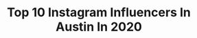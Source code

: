 ---
title: Top 10 Instagram Influencers In Austin In 2020
description: >-
  Find top Instagram influencers in Austin in 2020. Most popular hashtags: #ad #micampomaker #liketkit #fitnessmodel.
platform: Instagram
profiles:
  - username: "charles.reagan"
    fullname: >-
      Charles Reagan
    location: "United States"
    followers: 67668
    engagement: 123
    commentsToLikes: 0.030000
    id: ck0tt0ysz0oph0i19fdvihlzo
    verified: false
    hashtags: "#musicphotography, #tylerthecreator, #voodfest, #aclfest"
  - username: "jessicaspomer"
    fullname: >-
      Jessica Spomer
    location: "United States"
    followers: 18276
    engagement: 1904
    commentsToLikes: 0.063255
    id: ck0ua5slvbgd00i19ayxq2lzx
    verified: false
    hashtags: "#husbandgoals, #poophead, #babyhair, #ourfamilyisgrowing"
  - username: "austinfelt"
    fullname: >-
      Austin Felt
    location: "United States"
    followers: 283791
    engagement: 481
    commentsToLikes: 0.033282
    id: ck8wf5fa1f5jq0j78om48gpux
    verified: false
    hashtags: "#austinfelt, #badlilmama, #fashionnova, #ad"
  - username: "coricoffin"
    fullname: >-
      Cori Coffin NBC
    location: "United States"
    followers: 5491
    engagement: 1110
    commentsToLikes: 0.079665
    id: ck6tk14mn3st10j71mmn7mbp9
    verified: true
    hashtags: "#ootd, #bahamas, #rooftopbar, #dorian"
  - username: "rebeccaseals"
    fullname: >-
      Rebecca Seals
    location: "United States"
    followers: 130052
    engagement: 434
    commentsToLikes: 0.057262
    id: ck15rdmg07elx0i19iacxrr1t
    verified: false
    hashtags: "#abhhalloween19, #batmancosplay, #milkmakeup, #benefitcosmetics"
  - username: "sarahpaullft"
    fullname: >-
      Sarah Pauluk
    location: "United States"
    followers: 6783
    engagement: 1761
    commentsToLikes: 0.052715
    id: ck8tcsoiy0iw30j78si8wfewi
    verified: false
    hashtags: "#fitlife, #fitmodel, #fitgirl, #fitgirls"
  - username: "champagneandchanel"
    fullname: >-
      Emily Herren
    location: "United States"
    followers: 1003018
    engagement: 399
    commentsToLikes: 0.029018
    id: ck0tu6t7x5w2j0i19dife6b5o
    verified: false
    hashtags: "#abercrombiestyle, #brooklinen, #nordstrom, #abercrombiepartner"
  - username: "quirkycurves"
    fullname: >-
      Chelsea | Self Love Blogger
    location: "United States"
    followers: 7455
    engagement: 984
    commentsToLikes: 0.081496
    id: ck8t9u8iapdh60j78fgyyjkre
    verified: false
    hashtags: "#plussizeinfluencer, #plussizeblog, #plussizemodeling, #fatfashion"
  - username: "iqueen.shay"
    fullname: >-
      
    location: "United States"
    followers: 6460
    engagement: 2400
    commentsToLikes: 0.049518
    id: ck14i0pstd3040i196754au1f
    verified: false
    hashtags: "#couldntdoitwithoutthese2, #20, #4days, #22signingoff"
  - username: "austinlivz"
    fullname: >-
      Austin Livz
    location: "United States"
    followers: 18523
    engagement: 1144
    commentsToLikes: 0.037109
    id: ck8weuthyen3y0j78thp3mv5q
    verified: false
    hashtags: "#simplelove, #couplegoals, #valentinesday, #foryou"
---